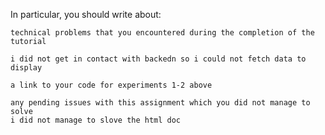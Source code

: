In particular, you should write about:

    technical problems that you encountered during the completion of the tutorial
    
    i did not get in contact with backedn so i could not fetch data to display

    a link to your code for experiments 1-2 above

    any pending issues with this assignment which you did not manage to solve
    i did not manage to slove the html doc

